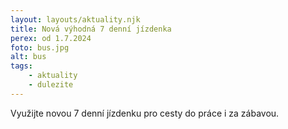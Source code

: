 ```yaml
---
layout: layouts/aktuality.njk
title: Nová výhodná 7 denní jízdenka
perex: od 1.7.2024
foto: bus.jpg
alt: bus
tags: 
    - aktuality
    - dulezite
---
```

Využijte novou 7 denní jízdenku pro cesty do práce i za zábavou.